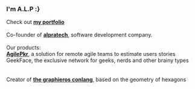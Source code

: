 ### I'm A.L.P :}
Check out <a href="https://portfolio-alp.graphieros.com"><b>my portfolio</b></a>
<br/>
<br/>
Co-founder of <a href="https://alpratech.graphieros.com"><b>alpratech</b></a>, software development company.
<br/>
<br/>
Our products:
<br/>
<a href="https://agilepkr.graphieros.com"><b>AgilePkr</b></a>, a solution for remote agile teams to estimate users stories
<br/>
GeekFace, the exclusive network for geeks, nerds and other brainy types
<br/><br/><br/>
Creator of <a href="https://en.graphieros.com"><b>the graphieros conlang</b></a>, based on the geometry of hexagons
